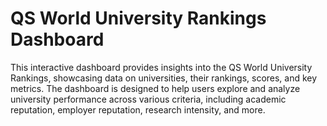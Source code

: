 # QS World University Rankings Dashboard

This interactive dashboard provides insights into the QS World University Rankings, showcasing data on universities, their rankings, scores, and key metrics. The dashboard is designed to help users explore and analyze university performance across various criteria, including academic reputation, employer reputation, research intensity, and more.
